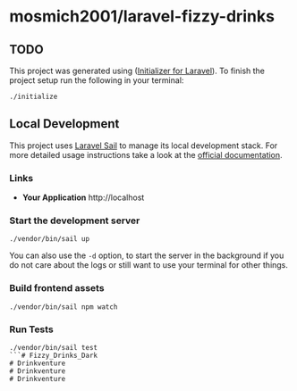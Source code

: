 # mosmich2001/laravel-fizzy-drinks

<!-- Initializer for Laravel Todos START  -->
## TODO

This project was generated using
([Initializer for Laravel](https://laravel.initializer.dev)). To finish
the project setup run the following in your terminal:

```shell
./initialize
```

<!-- Initializer for Laravel Todos END  -->
## Local Development

This project uses
[Laravel Sail](https://laravel.com/docs/sail) to manage
its local development stack. For more detailed usage instructions take a look at
the [official documentation](https://laravel.com/docs/sail).

### Links

- **Your Application** http://localhost

### Start the development server

```shell
./vendor/bin/sail up
```

You can also use the `-d` option, to start the server in
the background if you do not care about the logs or still want to use your
terminal for other things.

### Build frontend assets

```shell
./vendor/bin/sail npm watch
```

### Run Tests

```shell
./vendor/bin/sail test
```# Fizzy_Drinks_Dark
# Drinkventure
# Drinkventure
# Drinkventure
